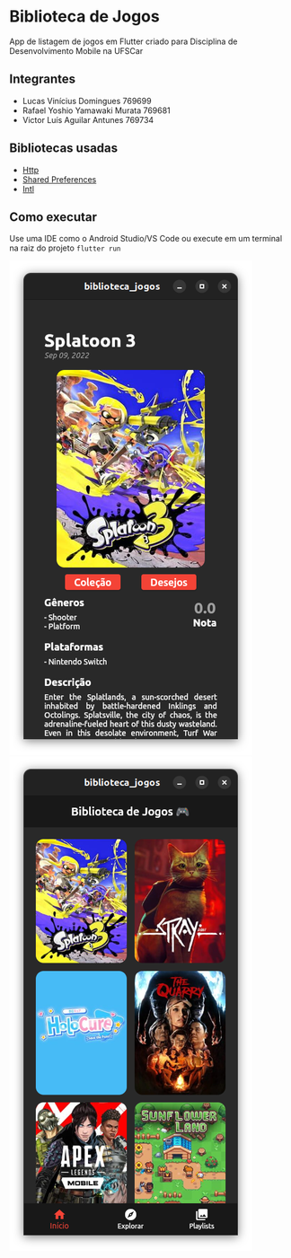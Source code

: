 # Biblioteca de Jogos
App de listagem de jogos em Flutter criado para Disciplina de Desenvolvimento Mobile na UFSCar

## Integrantes ##

- Lucas Vinícius Domingues 769699
- Rafael Yoshio Yamawaki Murata 769681
- Victor Luís Aguilar Antunes 769734

## Bibliotecas usadas ##

- [Http](https://pub.dev/packages/http)
- [Shared Preferences](https://pub.dev/packages/shared_preferences)
- [Intl](https://pub.dev/packages/intl)

## Como executar ##

Use uma IDE como o Android Studio/VS Code ou execute em um terminal na raiz do projeto ```flutter run```

![Tela de jogo](/imgs/details.png)
![Tela inicial](/imgs/home.png)

